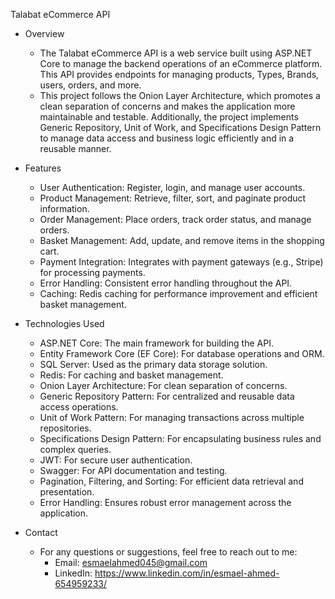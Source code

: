 Talabat eCommerce API

* Overview
  - The Talabat eCommerce API is a web service built using ASP.NET Core to manage the backend operations of an eCommerce platform. This API provides endpoints for managing products, Types, Brands, users, orders, and more.
  - This project follows the Onion Layer Architecture, which promotes a clean separation of concerns and makes the application more maintainable and testable. Additionally, the project implements Generic Repository, Unit of Work, and Specifications Design Pattern to manage data access and business logic efficiently and in a reusable manner.

* Features
  - User Authentication: Register, login, and manage user accounts.
  - Product Management: Retrieve, filter, sort, and paginate product information.
  - Order Management: Place orders, track order status, and manage orders.
  - Basket Management: Add, update, and remove items in the shopping cart.
  - Payment Integration: Integrates with payment gateways (e.g., Stripe) for processing payments.
  - Error Handling: Consistent error handling throughout the API.
  - Caching: Redis caching for performance improvement and efficient basket management.

  
* Technologies Used
  - ASP.NET Core: The main framework for building the API.
  - Entity Framework Core (EF Core): For database operations and ORM.
  - SQL Server: Used as the primary data storage solution.
  - Redis: For caching and basket management.
  - Onion Layer Architecture: For clean separation of concerns.
  - Generic Repository Pattern: For centralized and reusable data access operations.
  - Unit of Work Pattern: For managing transactions across multiple repositories.
  - Specifications Design Pattern: For encapsulating business rules and complex queries.
  - JWT: For secure user authentication.
  - Swagger: For API documentation and testing.
  - Pagination, Filtering, and Sorting: For efficient data retrieval and presentation.
  - Error Handling: Ensures robust error management across the application.


* Contact
  - For any questions or suggestions, feel free to reach out to me:
    - Email: esmaelahmed045@gmail.com
    - LinkedIn: https://www.linkedin.com/in/esmael-ahmed-654959233/
